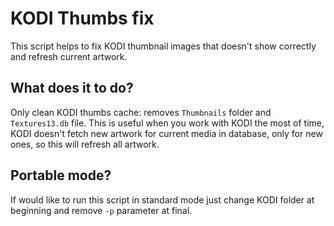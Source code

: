 # KODI Thumbs fix
This script helps to fix KODI thumbnail images that doesn't show correctly and refresh current artwork.

## What does it to do?
Only clean KODI thumbs cache: removes `Thumbnails` folder and `Textures13.db` file. This is useful when you work with KODI the most of time, KODI doesn't fetch new artwork for current media in database, only for new ones, so this will refresh all artwork.

## Portable mode?
If would like to run this script in standard mode just change KODI folder at beginning and remove `-p` parameter at final.
